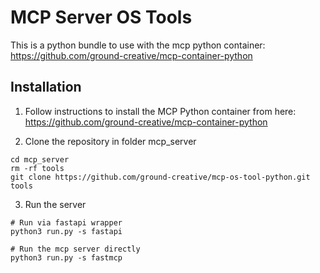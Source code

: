 # MCP Server OS Tools

This is a python bundle to use with the mcp python container:<br>
https://github.com/ground-creative/mcp-container-python

## Installation

1. Follow instructions to install the MCP Python container from here:<br>
   https://github.com/ground-creative/mcp-container-python

2. Clone the repository in folder mcp_server

```
cd mcp_server
rm -rf tools
git clone https://github.com/ground-creative/mcp-os-tool-python.git tools
```

3. Run the server

```
# Run via fastapi wrapper
python3 run.py -s fastapi

# Run the mcp server directly
python3 run.py -s fastmcp
```
